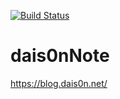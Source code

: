 [![Build Status](https://travis-ci.org/dais0n/blog.svg?branch=master)](https://travis-ci.org/dais0n/blog)

# dais0nNote
https://blog.dais0n.net/
